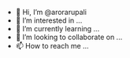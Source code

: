 - 👋 Hi, I’m @arorarupali
- 👀 I’m interested in ...
- 🌱 I’m currently learning ...
- 💞️ I’m looking to collaborate on ...
- 📫 How to reach me ...

<!---
arorarupali/arorarupali is a ✨ special ✨ repository because its `README.md` (this file) appears on your GitHub profile.
You can click the Preview link to take a look at your changes.
--->
